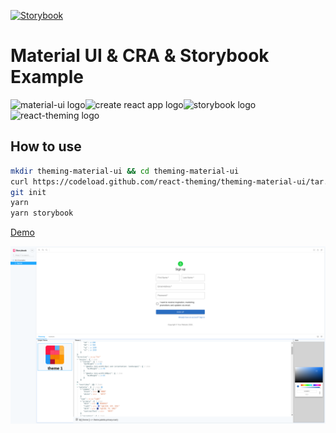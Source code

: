 [![Storybook](https://raw.githubusercontent.com/storybookjs/storybook-addon-console/master/docs/storybook.svg?sanitize=true)](https://react-theming.github.io/theming-material-ui/)
# Material UI & CRA & Storybook Example

<img src="https://material-ui.com/static/logo_raw.svg?sanitize=true"  height="100" width="200" alt="material-ui logo"><img src="https://create-react-app.dev/img/logo.svg?sanitize=true"   height="100" alt="create react app logo"><img src="https://raw.githubusercontent.com/storybookjs/brand/master/icon/icon-storybook-default.svg?sanitize=true"   height="100" width="180" alt="storybook logo"><img src="https://avatars1.githubusercontent.com/u/23235578?s=200&v=4"   height="100" alt="react-theming logo">

## How to use

```sh
mkdir theming-material-ui && cd theming-material-ui
curl https://codeload.github.com/react-theming/theming-material-ui/tar.gz/master | tar -xz --strip=1
git init
yarn
yarn storybook

```

[Demo](https://react-theming.github.io/theming-material-ui/)

![screenshot](doc/screenshot.png)

